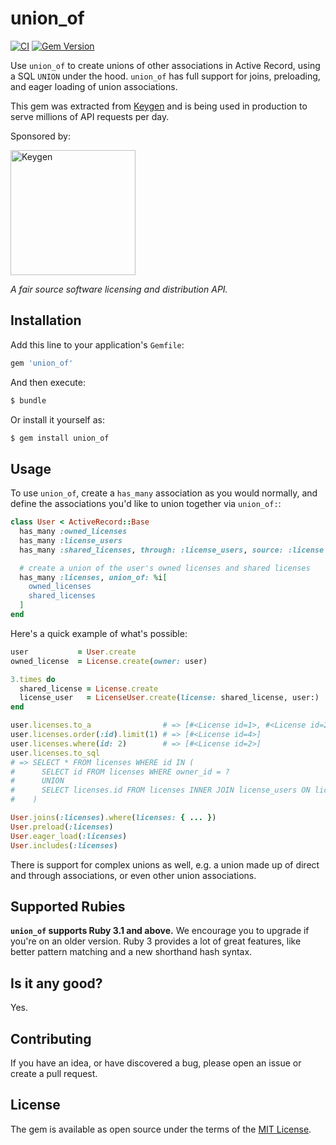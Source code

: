 # union_of

[![CI](https://github.com/keygen-sh/union_of/actions/workflows/test.yml/badge.svg)](https://github.com/keygen-sh/union_of/actions)
[![Gem Version](https://badge.fury.io/rb/union_of.svg)](https://badge.fury.io/rb/union_of)

Use `union_of` to create unions of other associations in Active Record, using a
SQL `UNION` under the hood. `union_of` has full support for joins, preloading,
and eager loading of union associations.

This gem was extracted from [Keygen](https://keygen.sh) and is being used in
production to serve millions of API requests per day.

Sponsored by:

<a href="https://keygen.sh?ref=union_of">
  <div>
    <img src="https://keygen.sh/images/logo-pill.png" width="200" alt="Keygen">
  </div>
</a>

_A fair source software licensing and distribution API._

## Installation

Add this line to your application's `Gemfile`:

```ruby
gem 'union_of'
```

And then execute:

```bash
$ bundle
```

Or install it yourself as:

```bash
$ gem install union_of
```

## Usage

To use `union_of`, create a `has_many` association as you would normally, and
define the associations you'd like to union together via `union_of:`:

```ruby
class User < ActiveRecord::Base
  has_many :owned_licenses
  has_many :license_users
  has_many :shared_licenses, through: :license_users, source: :license

  # create a union of the user's owned licenses and shared licenses
  has_many :licenses, union_of: %i[
    owned_licenses
    shared_licenses
  ]
end
```

Here's a quick example of what's possible:

```ruby
user           = User.create
owned_license  = License.create(owner: user)

3.times do
  shared_license = License.create
  license_user   = LicenseUser.create(license: shared_license, user:)
end

user.licenses.to_a                # => [#<License id=1>, #<License id=2>, #<License id=3>, #<License id=4>]
user.licenses.order(:id).limit(1) # => [#<License id=4>]
user.licenses.where(id: 2)        # => [#<License id=2>]
user.licenses.to_sql
# => SELECT * FROM licenses WHERE id IN (
#      SELECT id FROM licenses WHERE owner_id = ?
#      UNION
#      SELECT licenses.id FROM licenses INNER JOIN license_users ON licenses.id = license_users.license_id WHERE license_users.user_id = ?
#    )

User.joins(:licenses).where(licenses: { ... })
User.preload(:licenses)
User.eager_load(:licenses)
User.includes(:licenses)
```

There is support for complex unions as well, e.g. a union made up of direct and
through associations, or even other union associations.

## Supported Rubies

**`union_of` supports Ruby 3.1 and above.** We encourage you to upgrade if
you're on an older version. Ruby 3 provides a lot of great features, like better
pattern matching and a new shorthand hash syntax.

## Is it any good?

Yes.

## Contributing

If you have an idea, or have discovered a bug, please open an issue or create a
pull request.

## License

The gem is available as open source under the terms of the [MIT License](https://opensource.org/licenses/MIT).
